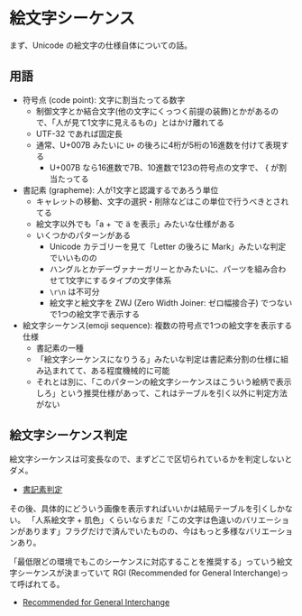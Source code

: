 # 絵文字シーケンス

まず、Unicode の絵文字の仕様自体についての話。

## 用語

- 符号点 (code point): 文字に割当たってる数字
  - 制御文字とか結合文字(他の文字にくっつく前提の装飾)とかがあるので、「人が見て1文字に見えるもの」とはかけ離れてる
  - UTF-32 であれば固定長
  - 通常、U+007B みたいに `U+` の後ろに4桁が5桁の16進数を付けて表現する
    - U+007B なら16進数で7B、10進数で123の符号点の文字で、 { が割当たってる
- 書記素 (grapheme): 人が1文字と認識するであろう単位
  - キャレットの移動、文字の選択・削除などはこの単位で行うべきとされてる
  - 絵文字以外でも「a + ̈  で ä を表示」みたいな仕様がある
  - いくつかのパターンがある
    - Unicode カテゴリーを見て「Letter の後ろに Mark」みたいな判定でいいものの
    - ハングルとかデーヴァナーガリーとかみたいに、パーツを組み合わせて1文字にするタイプの文字体系
    - `\r\n` は不可分
    - 絵文字と絵文字を ZWJ (Zero Width Joiner: ゼロ幅接合子) でつないで1つの絵文字で表示する
- 絵文字シーケンス(emoji sequence): 複数の符号点で1つの絵文字を表示する仕様
  - 書記素の一種
  - 「絵文字シーケンスになりうる」みたいな判定は書記素分割の仕様に組み込まれてて、ある程度機械的に可能
  - それとは別に、「このパターンの絵文字シーケンスはこういう絵柄で表示しろ」という推奨仕様があって、これはテーブルを引く以外に判定方法がない

## 絵文字シーケンス判定

絵文字シーケンスは可変長なので、まずどこで区切られているかを判定しないとダメ。

- [書記素判定](grapheme-breaking.md)

その後、具体的にどういう画像を表示すればいいかは結局テーブルを引くしかない。
「人系絵文字 + 肌色」くらいならまだ「この文字は色違いのバリエーションがあります」フラグだけで済んでいたものの、今はもっと多様なバリエーションあり。

「最低限どの環境でもこのシーケンスに対応することを推奨する」っていう絵文字シーケンスが決まっていて RGI (Recommended for General Interchange)って呼ばれてる。

- [Recommended for General Interchange](rgi.md)
